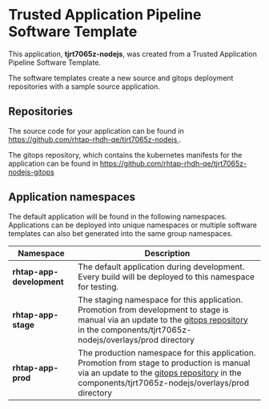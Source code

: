 # Trusted Application Pipeline Software Template

This application, **tjrt7065z-nodejs**, was created from a Trusted Application Pipeline Software Template.

The software templates create a new source and gitops deployment repositories with a sample source application. 

## Repositories

The source code for your application can be found in [https://github.com/rhtap-rhdh-qe/tjrt7065z-nodejs ](https://github.com/rhtap-rhdh-qe/tjrt7065z-nodejs ).
 
The gitops repository, which contains the kubernetes manifests for the application can be found in 
[https://github.com/rhtap-rhdh-qe/tjrt7065z-nodejs-gitops ](https://github.com/rhtap-rhdh-qe/tjrt7065z-nodejs-gitops ) 

## Application namespaces 

The default application will be found in the following namespaces. Applications can be deployed into unique namespaces or multiple software templates can also bet generated into the same group namespaces.  

|  Namespace   |  Description   |  
| -------- | -------- |   
| **rhtap-app-development** | The default application during development. Every build will be deployed to this namespace for testing. | 
| **rhtap-app-stage** | The staging namespace for this application. Promotion from development to stage is manual via an update to the [gitops repository](https://github.com/rhtap-rhdh-qe/tjrt7065z-nodejs-gitops ) in the components/tjrt7065z-nodejs/overlays/prod directory |  
| **rhtap-app-prod** | The production namespace for this application. Promotion from stage to production is manual via an update to the [gitops repository](https://github.com/rhtap-rhdh-qe/tjrt7065z-nodejs-gitops ) in the components/tjrt7065z-nodejs/overlays/prod directory | 